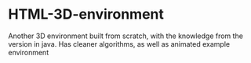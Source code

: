 # HTML-3D-environment
Another 3D environment built from scratch, with the knowledge from the version in java. Has cleaner algorithms, as well as animated example environment
